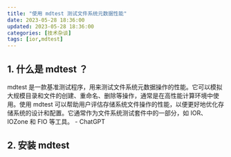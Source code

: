 ```yaml
---
title: "使用 mdtest 测试文件系统元数据性能"
date: 2023-05-28 18:36:00
updated: 2023-05-28 18:36:00
categories: [技术杂谈]
tags: [ior,mdtest]
---
```






## 1. 什么是 mdtest ？

mdtest 是一款基准测试程序，用来测试文件系统元数据操作的性能。它可以模拟大规模目录和文件的创建、重命名、删除等操作，通常是在高性能计算环境中使用。使用 mdtest 可以帮助用户评估存储系统文件操作的性能，以便更好地优化存储系统的设计和配置。它通常作为文件系统测试套件中的一部分，如 IOR、IOZone 和 FIO 等工具。 - ChatGPT



## 2. 安装 mdtest



